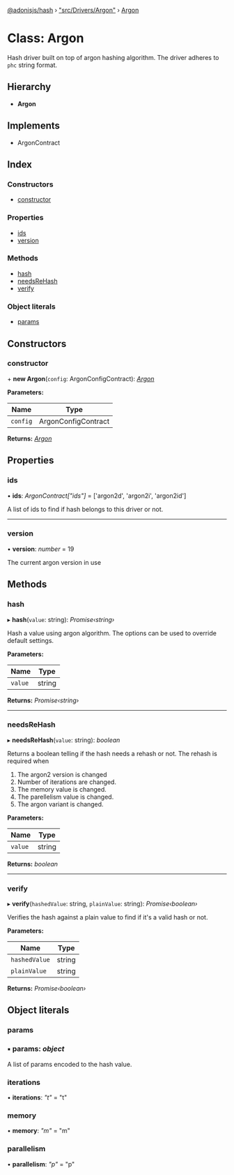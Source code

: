 [@adonisjs/hash](../README.md) › ["src/Drivers/Argon"](../modules/_src_drivers_argon_.md) › [Argon](_src_drivers_argon_.argon.md)

# Class: Argon

Hash driver built on top of argon hashing algorithm. The driver adheres
to `phc` string format.

## Hierarchy

* **Argon**

## Implements

* ArgonContract

## Index

### Constructors

* [constructor](_src_drivers_argon_.argon.md#constructor)

### Properties

* [ids](_src_drivers_argon_.argon.md#ids)
* [version](_src_drivers_argon_.argon.md#version)

### Methods

* [hash](_src_drivers_argon_.argon.md#hash)
* [needsReHash](_src_drivers_argon_.argon.md#needsrehash)
* [verify](_src_drivers_argon_.argon.md#verify)

### Object literals

* [params](_src_drivers_argon_.argon.md#params)

## Constructors

###  constructor

\+ **new Argon**(`config`: ArgonConfigContract): *[Argon](_src_drivers_argon_.argon.md)*

**Parameters:**

Name | Type |
------ | ------ |
`config` | ArgonConfigContract |

**Returns:** *[Argon](_src_drivers_argon_.argon.md)*

## Properties

###  ids

• **ids**: *ArgonContract["ids"]* = ['argon2d', 'argon2i', 'argon2id']

A list of ids to find if hash belongs to this driver
or not.

___

###  version

• **version**: *number* = 19

The current argon version in use

## Methods

###  hash

▸ **hash**(`value`: string): *Promise‹string›*

Hash a value using argon algorithm. The options can be used to override
default settings.

**Parameters:**

Name | Type |
------ | ------ |
`value` | string |

**Returns:** *Promise‹string›*

___

###  needsReHash

▸ **needsReHash**(`value`: string): *boolean*

Returns a boolean telling if the hash needs a rehash or not. The rehash is
required when

1. The argon2 version is changed
2. Number of iterations are changed.
3. The memory value is changed.
4. The parellelism value is changed.
5. The argon variant is changed.

**Parameters:**

Name | Type |
------ | ------ |
`value` | string |

**Returns:** *boolean*

___

###  verify

▸ **verify**(`hashedValue`: string, `plainValue`: string): *Promise‹boolean›*

Verifies the hash against a plain value to find if it's
a valid hash or not.

**Parameters:**

Name | Type |
------ | ------ |
`hashedValue` | string |
`plainValue` | string |

**Returns:** *Promise‹boolean›*

## Object literals

###  params

### ▪ **params**: *object*

A list of params encoded to the hash value.

###  iterations

• **iterations**: *"t"* = "t"

###  memory

• **memory**: *"m"* = "m"

###  parallelism

• **parallelism**: *"p"* = "p"
